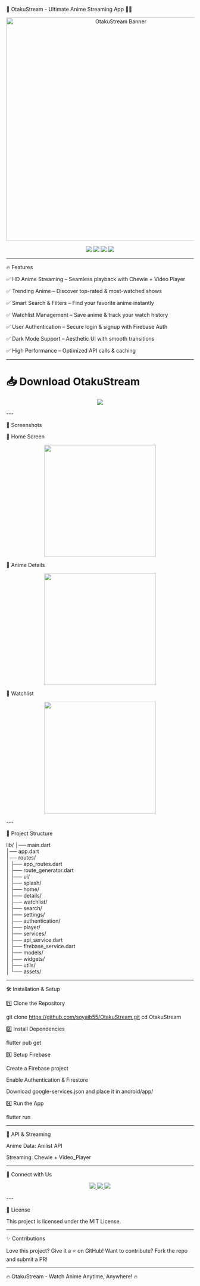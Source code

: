 🎌 OtakuStream - Ultimate Anime Streaming App 🎥🔥

<p align="center">
  <img src="https://your-image-url.com" width="600px" alt="OtakuStream Banner">
</p>  

<p align="center">
  <img src="https://img.shields.io/github/stars/shogan55/OtakuStream?style=for-the-badge&color=ffcc00&logo=github">
  <img src="https://img.shields.io/github/forks/shogan55/OtakuStream?style=for-the-badge&color=ff5733&logo=repo-forked">
  <img src="https://img.shields.io/github/issues/shogan55/OtakuStream?style=for-the-badge&color=ff0000&logo=bug">
  <img src="https://img.shields.io/github/license/shogan55/OtakuStream?style=for-the-badge&color=008000&logo=law">
</p>  

---


🔥 Features

✅ HD Anime Streaming – Seamless playback with Chewie + Video Player

✅ Trending Anime – Discover top-rated & most-watched shows

✅ Smart Search & Filters – Find your favorite anime instantly

✅ Watchlist Management – Save anime & track your watch history

✅ User Authentication – Secure login & signup with Firebase Auth

✅ Dark Mode Support – Aesthetic UI with smooth transitions

✅ High Performance – Optimized API calls & caching


---

# **📥 Download OtakuStream**

<p align="center">
  <a href="https://your-download-link.com">
    <img src="https://img.shields.io/badge/Download-OtakuStream-blue?style=for-the-badge&logo=google-drive">
  </a>
</p>  
---

🎨 Screenshots

📌 Home Screen

<p align="center">
  <img src="https://your-image-url.com" width="300px">
</p>  📌 Anime Details

<p align="center">
  <img src="https://your-image-url.com" width="300px">
</p>  📌 Watchlist

<p align="center">
  <img src="https://your-image-url.com" width="300px">
</p>  
---

📂 Project Structure

lib/
│── main.dart                        
│── app.dart                          
│── routes/                          
│    ├── app_routes.dart             
│    ├── route_generator.dart       
│
├── ui/                             
│    ├── splash/                    
│    ├── home/                      
│    ├── details/                   
│    ├── watchlist/                 
│    ├── search/                    
│    ├── settings/                   
│    ├── authentication/             
│    ├── player/                     
│
├── services/                        
│    ├── api_service.dart            
│    ├── firebase_service.dart       
│
├── models/                          
│
├── widgets/                  
│
├── utils/                           
│
└── assets/


---

🛠 Installation & Setup

1️⃣ Clone the Repository

git clone https://github.com/soyaib55/OtakuStream.git cd OtakuStream

2️⃣ Install Dependencies

   flutter pub get

3️⃣ Setup Firebase

   Create a Firebase project

   Enable Authentication & Firestore

   Download google-services.json and place it in android/app/


4️⃣ Run the App

flutter run


---

📡 API & Streaming

Anime Data: Anilist API

Streaming: Chewie + Video_Player


---

🔗 Connect with Us

<p align="center">
  <a href="https://www.otakustream.com">
    <img src="https://img.shields.io/badge/Website-OtakuStream-blue?style=for-the-badge&logo=google-chrome">
  </a>
  <a href="https://twitter.com/OtakuStreamApp">
    <img src="https://img.shields.io/badge/Twitter-@OtakuStreamApp-blue?style=for-the-badge&logo=twitter">
  </a>
  <a href="https://instagram.com/OtakuStreamApp">
    <img src="https://img.shields.io/badge/Instagram-@OtakuStreamApp-orange?style=for-the-badge&logo=instagram">
  </a>
</p>  
---

📜 License

This project is licensed under the MIT License.


---

✨ Contributions

Love this project? Give it a ⭐ on GitHub!
Want to contribute? Fork the repo and submit a PR!



---

🔥 OtakuStream - Watch Anime Anytime, Anywhere! 🔥

